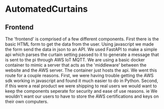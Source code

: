 # AutomatedCurtains

## Frontend
The 'frontend' is comprised of a few different components. First there is the basic HTML form to get the data from the user.
Using javascript we made the form send the data in json to an API. We used FastAPI to make a simple api which parses the curtain
setting passed to it to generate a message that is sent to the pi through AWS IoT MQTT.
We are using a basic docker container to mimic a server that acts as the 'middleware' between the website and the AWS server. The 
container just hosts the api. We went this route for a couple reasons. First, we were having trouble getting the AWS sdk working in
javascript and found it much easier to do in Python. Second, if this were a real product we were shipping to real users we would want
to keep the components seperate for security and ease of use reasons. ie We wouldn't want our users to have to store the AWS certifications
and keys on their own computers.